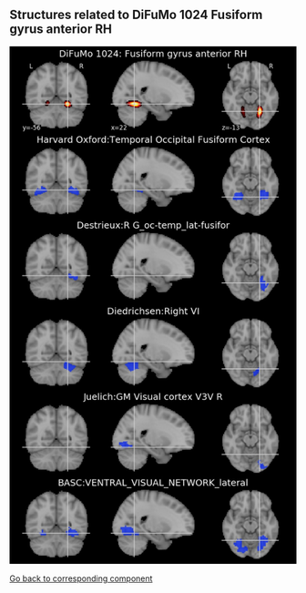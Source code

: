 


## Structures related to DiFuMo 1024 Fusiform gyrus anterior RH

![761](761.jpg "Structures related to DiFuMo 1024 Fusiform gyrus anterior RH")

[Go back to corresponding component](https://parietal-inria.github.io/DiFuMo/1024/html/761.html)